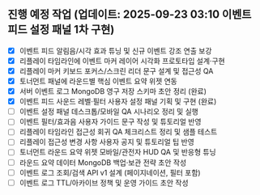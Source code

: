 ## 진행 예정 작업 (업데이트: 2025-09-23 03:10 이벤트 피드 설정 패널 1차 구현)
- [x] 이벤트 피드 알림음/시각 효과 튜닝 및 신규 이벤트 강조 연출 보강
- [x] 리플레이 타임라인에 이벤트 마커 레이어 시각화 프로토타입 설계·구현
- [x] 리플레이 마커 키보드 포커스/스크린 리더 문구 설계 및 접근성 QA
- [x] 토너먼트 패널에 라운드별 핵심 이벤트 요약 위젯 연동
- [x] 서버 이벤트 로그 MongoDB 영구 저장 스키마 초안 정리 (완료)
- [x] 이벤트 피드 사운드 레벨·필터 사용자 설정 패널 기획 및 구현 (완료)
- [ ] 이벤트 설정 패널 데스크톱/모바일 QA 시나리오 정리 및 실행
- [ ] 이벤트 필터/효과음 사용자 가이드 문구 작성 및 튜토리얼 반영
- [ ] 리플레이 타임라인 접근성 회귀 QA 체크리스트 정리 및 샘플 테스트
- [ ] 리플레이 접근성 변경 사항 사용자 공지 및 튜토리얼 팁 반영
- [ ] 토너먼트 라운드 요약 위젯 모바일/관전자 HUD QA 및 반응형 튜닝
- [ ] 라운드 요약 데이터 MongoDB 백업·보관 전략 초안 작성
- [ ] 이벤트 로그 조회/검색 API v1 설계 (페이지네이션, 필터 포함)
- [ ] 이벤트 로그 TTL/아카이브 정책 및 운영 가이드 초안 작성
